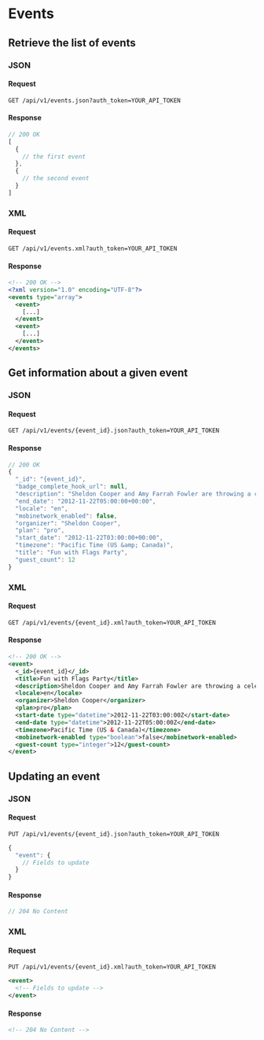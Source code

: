 # Events

## Retrieve the list of events

### JSON
#### Request
```
GET /api/v1/events.json?auth_token=YOUR_API_TOKEN
```
#### Response
```js
// 200 OK
[
  {
    // the first event
  },
  {
    // the second event
  }
]
```

### XML
#### Request
```
GET /api/v1/events.xml?auth_token=YOUR_API_TOKEN
```
#### Response
```xml
<!-- 200 OK -->
<?xml version="1.0" encoding="UTF-8"?>
<events type="array">
  <event>
    [...]
  </event>
  <event>
    [...]
  </event>
</events>
```

## Get information about a given event

### JSON
#### Request
```
GET /api/v1/events/{event_id}.json?auth_token=YOUR_API_TOKEN
```
#### Response
```js
// 200 OK
{
  "_id": "{event_id}",
  "badge_complete_hook_url": null,
  "description": "Sheldon Cooper and Amy Farrah Fowler are throwing a celebration party for reaching their tenth watcher.",
  "end_date": "2012-11-22T05:00:00+00:00",
  "locale": "en",
  "mobinetwork_enabled": false,
  "organizer": "Sheldon Cooper",
  "plan": "pro",
  "start_date": "2012-11-22T03:00:00+00:00",
  "timezone": "Pacific Time (US &amp; Canada)",
  "title": "Fun with Flags Party",
  "guest_count": 12
}
```

### XML
#### Request
```
GET /api/v1/events/{event_id}.xml?auth_token=YOUR_API_TOKEN
```
#### Response
```xml
<!-- 200 OK -->
<event>
  <_id>{event_id}</_id>
  <title>Fun with Flags Party</title>
  <description>Sheldon Cooper and Amy Farrah Fowler are throwing a celebration party for reaching their tenth watcher.</description>
  <locale>en</locale>
  <organizer>Sheldon Cooper</organizer>
  <plan>pro</plan>
  <start-date type="datetime">2012-11-22T03:00:00Z</start-date>
  <end-date type="datetime">2012-11-22T05:00:00Z</end-date>
  <timezone>Pacific Time (US & Canada)</timezone>
  <mobinetwork-enabled type="boolean">false</mobinetwork-enabled>
  <guest-count type="integer">12</guest-count>
</event>
```

## Updating an event

### JSON
#### Request
```
PUT /api/v1/events/{event_id}.json?auth_token=YOUR_API_TOKEN
```
```js
{
  "event": {
    // Fields to update
  }
}

```
#### Response
```js
// 204 No Content
```

### XML
#### Request
```
PUT /api/v1/events/{event_id}.xml?auth_token=YOUR_API_TOKEN
```
```xml
<event>
  <!-- Fields to update -->
</event>
```
#### Response
```xml
<!-- 204 No Content -->
```